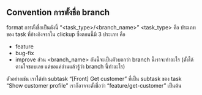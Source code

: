 ## Convention การตั้งชื่อ branch

format การตั้งชื่อเป็นดังนี้ “<task_type>/<branch_name>”
<task_type> คือ ประเภทของ task ที่อ้างอิงจากใน clickup 
ซึ่งตอนนี้มี 3 ประเภท คือ
- feature
- bug-fix
- improve
ส่วน <branch_name> อันนี้จะเป็นตัวบอกว่า branch นี้เราจะทำอะไร (ตั้งได้ตามใจชอบเลย แต่ขอแค่อ่านแล้วรู้ว่า branch นี้ทำอะไร)

ตัวอย่างเช่น เราได้ทำ subtask “[Front] Get customer” ที่เป็น subtask ของ task “Show customer profile” เราก็อาจจะตั้งชื่อว่า “feature/get-customer” เป็นต้น


